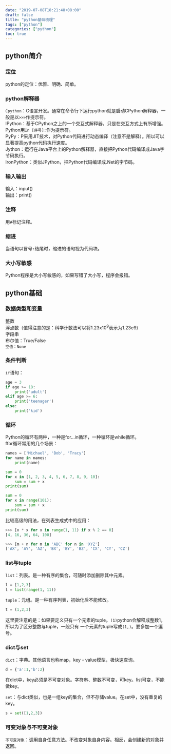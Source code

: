 ```yaml
---
date: "2019-07-08T18:21:48+08:00"
draft: false
title: "python基础梳理"
tags: ["python"]
categories: ["python"]
toc: true
---
```


## python简介
### 定位
python的定位：优雅、明确、简单。

### python解释器
`Cpython`：C语言开发。通常在命令行下运行python就是启动CPython解释器，一般是以`>>>`作提示符。      
IPython：基于CPython之上的一个交互式解释器，只是在交互方式上有所增强。Python用`In [序号]:`作为提示符。    
PyPy：P采用JIT技术，对Python代码进行动态编译（注意不是解释）。所以可以显著提高python代码执行速度。     
Jython：运行在Java平台上的Python解释器，直接把Python代码编译成Java字节码执行。     
IronPython：类似JPython，把Python代码编译成.Net的字节码。

### 输入输出
输入：input()     
输出：print()

### 注释
用`#`标记注释。

### 缩进
当语句以冒号`:`结尾时，缩进的语句视为代码块。

### 大小写敏感
Python程序是大小写敏感的，如果写错了大小写，程序会报错。

## python基础
### 数据类型和变量
整数     
浮点数（值得注意的是：科学计数法可以将1.23x10<sup>9</sup>表示为1.23e9）     
字段串     
布尔值：True/False    
`空值：None`

### 条件判断
`if`语句：
```python
age = 3
if age >= 18:
    print('adult')
elif age >= 6:
    print('teenager')
else:
    print('kid')
```

### 循环
Python的循环有两种，一种是for...in循环，一种循环是while循环。     
ffor循环常用的几个场景：
```python
names = ['Michael', 'Bob', 'Tracy']
for name in names:
    print(name)
```
```python
sum = 0
for x in [1, 2, 3, 4, 5, 6, 7, 8, 9, 10]:
    sum = sum + x
print(sum)
```
```python
sum = 0
for x in range(101):
    sum = sum + x
print(sum)

```
比较高级的用法，在列表生成式中的应用：
```python
>>> [x * x for x in range(1, 11) if x % 2 == 0]
[4, 16, 36, 64, 100]

```
```python
>>> [m + n for m in 'ABC' for n in 'XYZ']
['AX', 'AY', 'AZ', 'BX', 'BY', 'BZ', 'CX', 'CY', 'CZ']
```

### list与tuple
`list`：列表。是一种有序的集合，可随时添加删除其中元素。
```python
l = [1,2,3] 
l = list(range(1, 11))
```
`tuple`：元组。是一种有序列表，初始化后不能修改。
```python
t = (1,2,3)
```
这里要注意的是：如果要定义只有一个元素的tuple。`(1)`python会解释成整数1，所以为了区分整数与tuple，一般只有
一个元素的tuple写成`(1,)`。要多加一个逗号。

### dict与set
`dict`：字典。其他语言也称map，key - value模型，极快速查询。
```python
d = {'a':1,'b':2}
```
在dict中，key必须是不可变对象。字符串、整数不可变，可key。list可变，不能做key。

`set`：与dict类似，也是一组key的集合，但不存储value。在set中，没有重复的key。
```python
s = set([1,2,3])
```

### 可变对象与不可变对象
`不可变对象`：调用自身任意方法。不改变对象自身内容。相反，会创建新的对象并返回。
